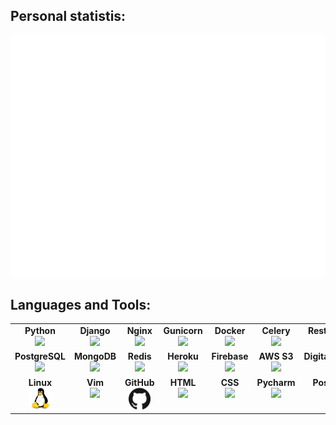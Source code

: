 ## Personal statistis:
![Metrics](https://github.com/temirovazat/temirovazat/blob/master/github-metrics.svg)


 ## Languages and Tools:
<table>
  <tbody>
    <tr valign="top">
      </td>
      <td width="12%" align="center">
        <span><b>Python</b></span><br>
        <img height="35px" src="https://cdn.svgporn.com/logos/python.svg">
      </td>
      <td width="12%" align="center">
        <span><b>Django</b></span><br>
        <img height="35px" src="https://cdn.svgporn.com/logos/django.svg">
      </td>
          <td width="12%" align="center">
        <span><b>Nginx</b></span><br>
        <img height="35px" src="https://camo.githubusercontent.com/6e9f3840e93aa25e8982c5b377f88e91aec0af5c/68747470733a2f2f63646e2e6f70656e6272696467652e636f6d2f6173736574732f696d616765732f6f70656e6272696467652d6e67696e782d736d616c6c2e706e67">
      </td>
                   <td width="12%" align="center">
        <span><b>Gunicorn</b></span><br>
        <img height="35px" src="https://cdn.worldvectorlogo.com/logos/gunicorn.svg">
      </td>
           <td width="12%" align="center">
        <span><b>Docker</b></span><br>
        <img height="35px" src="https://cdn.svgporn.com/logos/docker-icon.svg">
      </td>
                 <td width="12%" align="center">
        <span><b>Celery</b></span><br>
        <img height="35px" src="https://encrypted-tbn0.gstatic.com/images?q=tbn:ANd9GcQLbhzeCAsRojE_A5Jom1lNaMjhCZAVKNj_UKwGgoHq2STBTCpzZ30TO5gMujtCBeyVzas&usqp=CAUg">
      </td>
            <td width="12%" align="center">
        <span><b>Restful API</b></span><br>
        <img height="35px" src="https://files.realpython.com/media/drf-logo.37921ea75c09.png">
      </td>
             <td width="12%" align="center">
        <b><span>RabbitMQ</span><br>
        <img height="35px" src="https://cdn.freebiesupply.com/logos/large/2x/rabbitmq-logo-svg-vector.svg">
      </td>
       </tr>
    <tr valign="top">
      <td width="12%" align="center">
        <span><b>PostgreSQL</b></span><br>
        <img height="35px" src="https://cdn.svgporn.com/logos/postgresql.svg">
      </td>
      <td width="12%" align="center">
        <span><b>MongoDB</b></span><br>
        <img height="35px" src="https://cdn.svgporn.com/logos/mongodb.svg">
      </td>
               <td width="12%" align="center">
        <span><b>Redis</b></span><br>
        <img height="35px" src="https://cdn.svgporn.com/logos/redis.svg">
      </td>
            </td>
               <td width="12%" align="center">
        <span><b>Heroku</b></span><br>
        <img height="35px" src="https://cdn.svgporn.com/logos/heroku-icon.svg">
      </td>
       <td width="12%" align="center">
        <b><span>Firebase</span><br>
        <img height="35px" src="https://cdn.svgporn.com/logos/firebase.svg">
      </td>
                  <td width="12%" align="center">
        <span><b>AWS S3</b></span><br>
        <img height="35px" src="https://cdn.svgporn.com/logos/aws-s3.svg">
          </td>
                      <td width="12%" align="center">
        <span><b>DigitalOcean</b></span><br>
        <img height="35px" src="https://cdn.svgporn.com/logos/digital-ocean.svg">
          </td>
                <td width="12%" align="center">
        <span><b>Selenium</b></span><br>
        <img height="35px" src="https://cdn.svgporn.com/logos/selenium.svg">
      </td>
    </tr>
    <tr valign="top">
      <td width="12%" align="center">
        <span><b>Linux</b></span><br>
        <img height="35px" src="https://raw.githubusercontent.com/devicons/devicon/master/icons/linux/linux-original.svg">
      </td>
      <td width="12%" align="center">
        <span><b>Vim</b></span><br>
        <img height="35px" src="https://cdn.svgporn.com/logos/vim.svg">
      </td>
      <td width="12%" align="center">
        <span><b>GitHub</b></span><br>
        <img height="35px" src="https://raw.githubusercontent.com/github/explore/78df643247d429f6cc873026c0622819ad797942/topics/github/github.png">
            <td width="12%" align="center">
        <span><b>HTML</b></span><br>
        <img height="35px" src="https://cdn.svgporn.com/logos/html-5.svg">
      </td>
        <td width="12%" align="center">
        <span><b>CSS</b></span><br>
        <img height="35px" src="https://www.seekpng.com/png/full/222-2229373_open-css-3.png">
      </td>
       <td width="12%" align="center">
        <b><span>Pycharm</span><br>
        <img height="35px" src="https://tehnichka.pro/wp-content/uploads/2019/09/pycharm_logo.svg.png">
      </td>
             <td width="12%" align="center">
        <span><b>Postman</b></span><br>
        <img height="35px" src="https://res.cloudinary.com/postman/image/upload/t_team_logo/v1629869194/team/2893aede23f01bfcbd2319326bc96a6ed0524eba759745ed6d73405a3a8b67a8"> </td>
              <td width="12%" align="center">
        <span><b>Redoc</b></span><br>
        <img height="35px" src="https://www.saashub.com/images/app/service_logos/49/b157d180674b/large.png?1557427217">
      </td>
                  </td>

  </tbody>
</table> 










